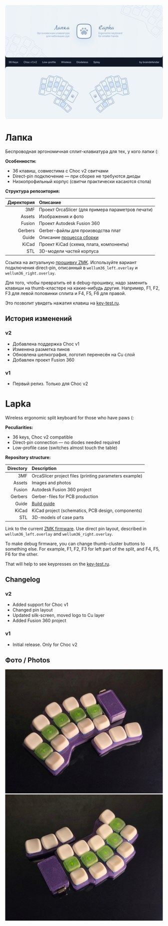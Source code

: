 ![](./Assets/Lapka.png)

# Лапка

Беспроводная эргономичная сплит-клавиатура для тех, у кого лапки (:

**Особенности:**
- 36 клавиш, совместима с Choc v2 свитчами
- Direct-pin подключение — при сборке не требуются диоды
- Низкопрофильный корпус (свитчи практически касаются стола)

**Структура репозитория:**

| Директория | Описание                                              |
| ---------: | :---------------------------------------------------- |
|        3MF | Проект OrcaSlicer (для примера параметров печати)     |
|     Assets | Изображения и фото                                    |
|     Fusion | Проект Autodesk Fusion 360                            |
|    Gerbers | Gerber-файлы для производства плат                    |
|      Guide | Описание [процесса сборки](./Guide/build-guide-ru.md) |
|      KiCad | Проект KiCad (схема, плата, компоненты)               |
|        STL | 3D-модели частей корпуса                              |

Ссылка на актуальную [прошивку ZMK](https://github.com/braindefender/wellum/tree/master/firmware/zmk/wellum36).
Используйте вариант подключения direct-pin, описанный в `wellum36_left.overlay` и `wellum36_right.overlay`.

Для того, чтобы превратить её в debug-прошивку, надо заменить клавиши на thumb-кластере на какие-нибудь другие.
Например, F1, F2, F3 для левой половинки сплита и F4, F5, F6 для правой.

Это позволит увидеть нажатия клавиш на [key-test.ru](https://key-test.ru).

## История изменений

### v2
- Добавлена поддержка Choc v1
- Изменена разметка пинов
- Обновлена шелкография, логотип перенесён на Cu слой
- Добавлен проект Fusion 360

### v1
- Первый релиз. Только для Choc v2

# Lapka

Wireless ergonomic split keyboard for those who have paws (:

**Peculiarities:**
- 36 keys, Choc v2 compatible
- Direct-pin connection — no diodes needed required
- Low-profile case (switches almost touch the table)

**Repository structure:**

| Directory | Description                                            |
| --------: | :----------------------------------------------------- |
|       3MF | OrcaSlicer project files (printing parameters example) |
|    Assets | Images and photos                                      |
|    Fusion | Autodesk Fusion 360 project                            |
|   Gerbers | Gerber-files for PCB production                        |
|     Guide | [Build guide](./Guide/build-guide-en.md)               |
|     KiCad | KiCad project (schematics, PCB design, components)     |
|       STL | 3D-models of case parts                                |

Link to the current [ZMK firmware](https://github.com/braindefender/wellum/tree/master/firmware/zmk/wellum36).
Use direct pin layout, described in `wellum36_left.overlay` and `wellum36_right.overlay`.

To make debug firmware, you can change thumb-cluster buttons to something else.
For example, F1, F2, F3 for left part of the split, and F4, F5, F6 for the other.

That will help to see keypresses on the [key-test.ru](https://key-test.ru).

## Changelog

### v2
- Added support for Choc v1
- Changed pin layout
- Updated silk-screen, moved logo to Cu layer
- Added Fusion 360 project

### v1
- Initial release. Only for Choc v2

## Фото / Photos

![](./Assets/Lapka-01.jpg)
![](./Assets/Lapka-02.jpg)
